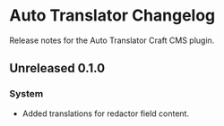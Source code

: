 # Auto Translator Changelog

Release notes for the Auto Translator Craft CMS plugin.

## Unreleased 0.1.0

### System
- Added translations for redactor field content.
